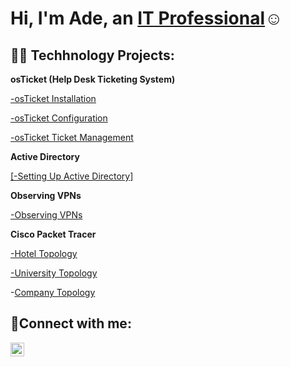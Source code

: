 <h1>Hi, I'm Ade, an <a href="https://www.linkedin.com/in/ade-abujade/">IT Professional</a>☺</h1>

<h2>👨‍💻 Techhnology Projects:</h2>


<b>osTicket (Help Desk Ticketing System)</b>

  [-osTicket Installation](https://github.com/adeabujade/osTicket-Configuration)
  
  [-osTicket Configuration](https://github.com/adeabujade/Post-Install-Configuration)
  
  [-osTicket Ticket Management](https://github.com/adeabujade/Ticket-LifeCycle/tree/main)

<b>Active Directory</b>

[[-Setting Up Active Directory]](https://github.com/adeabujade/Setting-up-Active-Directory-with-Azure-VMs)

<b>Observing VPNs</b>  

  [-Observing VPNs](https://github.com/adeabujade/Proton-VPN)
  
<b>Cisco Packet Tracer</b>

  [-Hotel Topology](https://github.com/adeabujade/Hotel-Topology)

  [-University Topology](https://github.com/adeabujade/University-Topology)

  -[Company Topology](https://github.com/adeabujade/Company-Topology)

  
  
<h2>🤳Connect with me:</h2>

[<img align="left" alt="Ade | LinkedIn" width="22px" src="https://cdn.jsdelivr.net/npm/simple-icons@v3/icons/linkedin.svg" />][linkedin]


[linkedin]: https://www.linkedin.com/in/ade-abujade/
